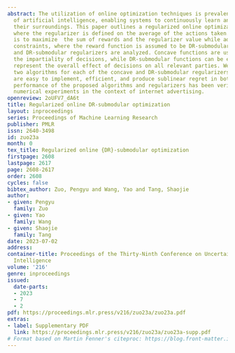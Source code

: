 ```yaml
---
abstract: The utilization of online optimization techniques is prevalent in many fields
  of artificial intelligence, enabling systems to continuously learn and adjust to
  their surroundings. This paper outlines a regularized online optimization problem,
  where the regularizer is defined on the average of the actions taken. The objective
  is to maximize  the sum of rewards and the regularizer value while adhering to resource
  constraints, where the reward function is assumed to be DR-submodular. Both concave
  and DR-submodular regularizers are analyzed. Concave functions are useful in describing
  the impartiality of decisions, while DR-submodular functions can be employed to
  represent the overall effect of decisions on all relevant parties. We have developed
  two algorithms for each of the concave and DR-submodular regularizers. These algorithms
  are easy to implement, efficient, and produce sublinear regret in both cases. The
  performance of the proposed algorithms and regularizers has been verified through
  numerical experiments in the context of internet advertising.
openreview: 2oUFV7_dA6t
title: Regularized online DR-submodular optimization
layout: inproceedings
series: Proceedings of Machine Learning Research
publisher: PMLR
issn: 2640-3498
id: zuo23a
month: 0
tex_title: Regularized online {DR}-submodular optimization
firstpage: 2608
lastpage: 2617
page: 2608-2617
order: 2608
cycles: false
bibtex_author: Zuo, Pengyu and Wang, Yao and Tang, Shaojie
author:
- given: Pengyu
  family: Zuo
- given: Yao
  family: Wang
- given: Shaojie
  family: Tang
date: 2023-07-02
address:
container-title: Proceedings of the Thirty-Ninth Conference on Uncertainty in Artificial
  Intelligence
volume: '216'
genre: inproceedings
issued:
  date-parts:
  - 2023
  - 7
  - 2
pdf: https://proceedings.mlr.press/v216/zuo23a/zuo23a.pdf
extras:
- label: Supplementary PDF
  link: https://proceedings.mlr.press/v216/zuo23a/zuo23a-supp.pdf
# Format based on Martin Fenner's citeproc: https://blog.front-matter.io/posts/citeproc-yaml-for-bibliographies/
---
```

